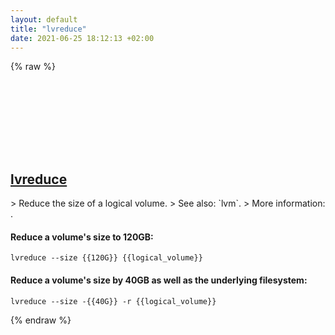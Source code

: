 ```yaml
---
layout: default
title: "lvreduce"
date: 2021-06-25 18:12:13 +02:00
---
```

{% raw %}
<h2 id="lvreduce">
  <a href="/en/linux/lvreduce.html">lvreduce</a> <a href="#lvreduce"><svg class="icon">
    <use href="/assets/images/unicode_sprite.svg#link" />
  </svg></a>
</h2>
> Reduce the size of a logical volume.
> See also: `lvm`.
> More information: <https://man7.org/linux/man-pages/man8/lvreduce.8.html>.

#### Reduce a volume's size to 120GB:
```shell
lvreduce --size {{120G}} {{logical_volume}}
```
#### Reduce a volume's size by 40GB as well as the underlying filesystem:
```shell
lvreduce --size -{{40G}} -r {{logical_volume}}
```
{% endraw %}